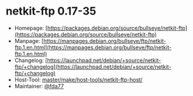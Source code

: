 # netkit-ftp 0.17-35
  - Homepage: [https://packages.debian.org/source/bullseye/netkit-ftp](https://packages.debian.org/source/bullseye/netkit-ftp)
  - Manpage: [https://manpages.debian.org/bullseye/ftp/netkit-ftp.1.en.html](https://manpages.debian.org/bullseye/ftp/netkit-ftp.1.en.html)
  - Changelog: [https://launchpad.net/debian/+source/netkit-ftp/+changelog](https://launchpad.net/debian/+source/netkit-ftp/+changelog)
  - Host-Tool: [master/make/host-tools/netkit-ftp-host/](https://github.com/Freetz-NG/freetz-ng/tree/master/make/host-tools/netkit-ftp-host/)
  - Maintainer: [@fda77](https://github.com/fda77)

